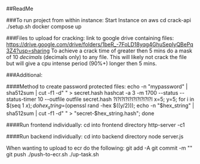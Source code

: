 ##ReadMe


###To run project from within instance:
Start Instance on aws
cd crack-api
./setup.sh
docker compose up


###Files to upload for cracking:
link to google drive containing files: https://drive.google.com/drive/folders/1beR_-7FoLD18yqg4GhuSepIyQBePq3Z4?usp=sharing
To achieve a crack time of greater then 5 mins do a mask of 10 *decimals* (decimals only) to any file. This will likely not crack the file but will give a cpu intense period (90%+) longer then 5 mins.


###Additional:

####Method to create password protected files:
echo -n "mypassword" | sha512sum | cut -f1 -d" " > secret.hash
hashcat -a 3 -m 1700 --status --status-timer 10 --outfile outfile secret.hash ?l?l?l?l?l?l?l?l?l?l
x=5; y=5; for i in $(seq 1 $x); do hex_string=$(openssl rand -hex $((y/2))); echo -n "$hex_string" | sha512sum | cut -f1 -d" " > "secret-$hex_string.hash"; done


####Run frontend individually:
cd into frontend directory 
http-server -c1

####Run backend individually:
cd into backend directory
node server.js




When wanting to upload to ecr do the following:
git add -A
git commit -m ""
git push
./push-to-ecr.sh
./up-task.sh